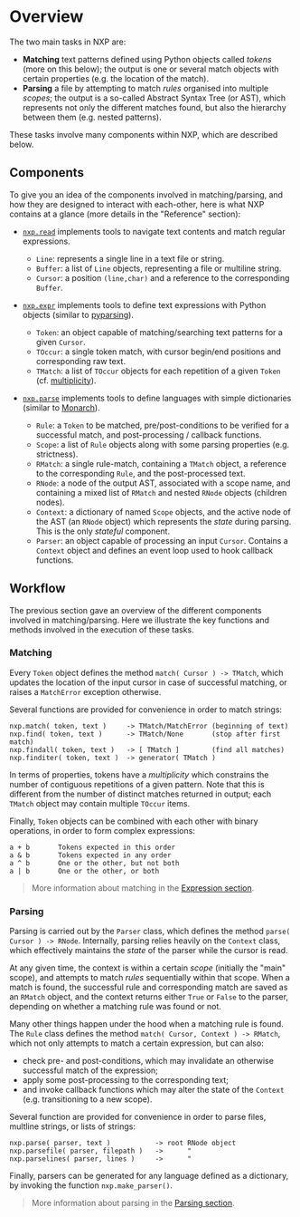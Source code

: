 
# Overview

The two main tasks in NXP are:

- **Matching** text patterns defined using Python objects called _tokens_ (more on this below); the output is one or several match objects with certain properties (e.g. the location of the match).
- **Parsing** a file by attempting to match _rules_ organised into multiple _scopes_; the output is a so-called Abstract Syntax Tree (or AST), which represents not only the different matches found, but also the hierarchy between them (e.g. nested patterns).

These tasks involve many components within NXP, which are described below.

## Components

To give you an idea of the components involved in matching/parsing, and how they are designed to interact with each-other, here is what NXP contains at a glance (more details in the "Reference" section):

- [`nxp.read`](https://github.com/jhadida/nxp/tree/master/src/nxp/read) implements tools to navigate text contents and match regular expressions.
    - `Line`: represents a single line in a text file or string.
    - `Buffer`: a list of `Line` objects, representing a file or multiline string.
    - `Cursor`: a position `(line,char)` and a reference to the corresponding `Buffer`.

- [`nxp.expr`](https://github.com/jhadida/nxp/tree/master/src/nxp/expr) implements tools to define text expressions with Python objects (similar to [pyparsing](https://github.com/pyparsing/pyparsing)).
    - `Token`: an object capable of matching/searching text patterns for a given `Cursor`.
    - `TOccur`: a single token match, with cursor begin/end positions and corresponding raw text.
    - `TMatch`: a list of `TOccur` objects for each repetition of a given `Token` (cf. [multiplicity](expr/intro?id=multiplicity)).

- [`nxp.parse`](https://github.com/jhadida/nxp/tree/master/src/nxp/parse) implements tools to define languages with simple dictionaries (similar to [Monarch](https://microsoft.github.io/monaco-editor/monarch.html)).
    - `Rule`: a `Token` to be matched, pre/post-conditions to be verified for a successful match, and post-processing / callback functions.
    - `Scope`: a list of `Rule` objects along with some parsing properties (e.g. strictness).
    - `RMatch`: a single rule-match, containing a `TMatch` object, a reference to the corresponding `Rule`, and the post-processed text.
    - `RNode`: a node of the output AST, associated with a scope name, and containing a mixed list of `RMatch` and nested `RNode` objects (children nodes).
    - `Context`: a dictionary of named `Scope` objects, and the active node of the AST (an `RNode` object) which represents the _state_ during parsing. This is the only _stateful_ component.
    - `Parser`: an object capable of processing an input `Cursor`. Contains a `Context` object and defines an event loop used to hook callback functions.

## Workflow

The previous section gave an overview of the different components involved in matching/parsing. Here we illustrate the key functions and methods involved in the execution of these tasks.

### Matching

Every `Token` object defines the method `match( Cursor ) -> TMatch`, which updates the location of the input cursor in case of successful matching, or raises a `MatchError` exception otherwise.

Several functions are provided for convenience in order to match strings:
```
nxp.match( token, text )     -> TMatch/MatchError (beginning of text)
nxp.find( token, text )      -> TMatch/None       (stop after first match)
nxp.findall( token, text )   -> [ TMatch ]        (find all matches)
nxp.finditer( token, text )  -> generator( TMatch )
```

In terms of properties, tokens have a _multiplicity_ which constrains the number of contiguous repetitions of a given pattern. Note that this is different from the number of distinct matches returned in output; each `TMatch` object may contain multiple `TOccur` items.

Finally, `Token` objects can be combined with each other with binary operations, in order to form complex expressions:
```
a + b       Tokens expected in this order
a & b       Tokens expected in any order
a ^ b       One or the other, but not both
a | b       One or the other, or both
```

> More information about matching in the [Expression section](expr/intro).

### Parsing

Parsing is carried out by the `Parser` class, which defines the method `parse( Cursor ) -> RNode`. Internally, parsing relies heavily on the `Context` class, which effectively maintains the _state_ of the parser while the cursor is read. 

At any given time, the context is within a certain _scope_ (initially the "main" scope), and attempts to match _rules_ sequentially within that scope. 
When a match is found, the successful rule and corresponding match are saved as an `RMatch` object, and the context returns either `True` or `False` to the parser, depending on whether a matching rule was found or not.

Many other things happen under the hood when a matching rule is found. The `Rule` class defines the method `match( Cursor, Context ) -> RMatch`, which not only attempts to match a certain expression, but can also:
- check pre- and post-conditions, which may invalidate an otherwise successful match of the expression;
- apply some post-processing to the corresponding text;
- and invoke callback functions which may alter the state of the `Context` (e.g. transitioning to a new scope).

Several function are provided for convenience in order to parse files, multline strings, or lists of strings:
```
nxp.parse( parser, text )           -> root RNode object
nxp.parsefile( parser, filepath )   ->      "
nxp.parselines( parser, lines )     ->      "
```
Finally, parsers can be generated for any language defined as a dictionary, by invoking the function `nxp.make_parser()`.

> More information about parsing in the [Parsing section](parse/intro).

